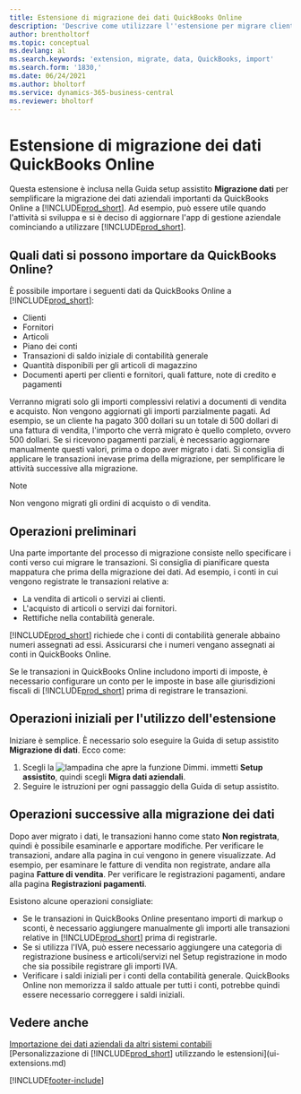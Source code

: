 ```yaml
---
title: Estensione di migrazione dei dati QuickBooks Online
description: 'Descrive come utilizzare l''estensione per migrare clienti, fornitori, articoli e conti da QuickBooks Online a Business Central.'
author: brentholtorf
ms.topic: conceptual
ms.devlang: al
ms.search.keywords: 'extension, migrate, data, QuickBooks, import'
ms.search.form: '1830,'
ms.date: 06/24/2021
ms.author: bholtorf
ms.service: dynamics-365-business-central
ms.reviewer: bholtorf
---
```


# Estensione di migrazione dei dati QuickBooks Online

Questa estensione è inclusa nella Guida setup assistito **Migrazione dati** per semplificare la migrazione dei dati aziendali importanti da QuickBooks Online a [!INCLUDE[prod_short](includes/prod_short.md)]. Ad esempio, può essere utile quando l'attività si sviluppa e si è deciso di aggiornare l'app di gestione aziendale cominciando a utilizzare [!INCLUDE[prod_short](includes/prod_short.md)].

## Quali dati si possono importare da QuickBooks Online?

È possibile importare i seguenti dati da QuickBooks Online a [!INCLUDE[prod_short](includes/prod_short.md)]:  

* Clienti
* Fornitori
* Articoli
* Piano dei conti
* Transazioni di saldo iniziale di contabilità generale
* Quantità disponibili per gli articoli di magazzino
* Documenti aperti per clienti e fornitori, quali fatture, note di credito e pagamenti

Verranno migrati solo gli importi complessivi relativi a documenti di vendita e acquisto. Non vengono aggiornati gli importi parzialmente pagati. Ad esempio, se un cliente ha pagato 300 dollari su un totale di 500 dollari di una fattura di vendita, l'importo che verrà migrato è quello completo, ovvero 500 dollari. Se si ricevono pagamenti parziali, è necessario aggiornare manualmente questi valori, prima o dopo aver migrato i dati. Si consiglia di applicare le transazioni inevase prima della migrazione, per semplificare le attività successive alla migrazione.

> [!NOTE]  
> Non vengono migrati gli ordini di acquisto o di vendita.

## Operazioni preliminari

Una parte importante del processo di migrazione consiste nello specificare i conti verso cui migrare le transazioni. Si consiglia di pianificare questa mappatura che prima della migrazione dei dati. Ad esempio, i conti in cui vengono registrate le transazioni relative a:  

* La vendita di articoli o servizi ai clienti.
* L'acquisto di articoli o servizi dai fornitori.  
* Rettifiche nella contabilità generale.  

[!INCLUDE[prod_short](includes/prod_short.md)] richiede che i conti di contabilità generale abbaino numeri assegnati ad essi. Assicurarsi che i numeri vengano assegnati ai conti in QuickBooks Online.

Se le transazioni in QuickBooks Online includono importi di imposte, è necessario configurare un conto per le imposte in base alle giurisdizioni fiscali di [!INCLUDE[prod_short](includes/prod_short.md)] prima di registrare le transazioni.

## Operazioni iniziali per l'utilizzo dell'estensione

Iniziare è semplice. È necessario solo eseguire la Guida di setup assistito **Migrazione di dati**. Ecco come:

1. Scegli la ![lampadina che apre la funzione Dimmi.](media/ui-search/search_small.png "Informazioni sull'operazione che si desidera eseguire") immetti **Setup assistito**, quindi scegli **Migra dati aziendali**.
2. Seguire le istruzioni per ogni passaggio della Guida di setup assistito.

## Operazioni successive alla migrazione dei dati

Dopo aver migrato i dati, le transazioni hanno come stato **Non registrata**, quindi è possibile esaminarle e apportare modifiche. Per verificare le transazioni, andare alla pagina in cui vengono in genere visualizzate. Ad esempio, per esaminare le fatture di vendita non registrate, andare alla pagina **Fatture di vendita**. Per verificare le registrazioni pagamenti, andare alla pagina **Registrazioni pagamenti**.  

Esistono alcune operazioni consigliate:

* Se le transazioni in QuickBooks Online presentano importi di markup o sconti, è necessario aggiungere manualmente gli importi alle transazioni relative in [!INCLUDE[prod_short](includes/prod_short.md)] prima di registrarle.
* Se si utilizza l'IVA, può essere necessario aggiungere una categoria di registrazione business e articoli/servizi nel Setup registrazione in modo che sia possibile registrare gli importi IVA.
* Verificare i saldi iniziali per i conti della contabilità generale. QuickBooks Online non memorizza il saldo attuale per tutti i conti, potrebbe quindi essere necessario correggere i saldi iniziali.

## Vedere anche

[Importazione dei dati aziendali da altri sistemi contabili](across-import-data-configuration-packages.md)  
[Personalizzazione di [!INCLUDE[prod_short](includes/prod_short.md)] utilizzando le estensioni](ui-extensions.md)  

[!INCLUDE[footer-include](includes/footer-banner.md)]
